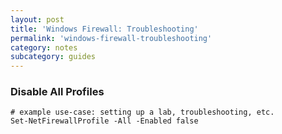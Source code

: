 ```yaml
---
layout: post
title: 'Windows Firewall: Troubleshooting'
permalink: 'windows-firewall-troubleshooting'
category: notes
subcategory: guides
---
```


### Disable All Profiles
```pwsh
# example use-case: setting up a lab, troubleshooting, etc.
Set-NetFirewallProfile -All -Enabled false
```
